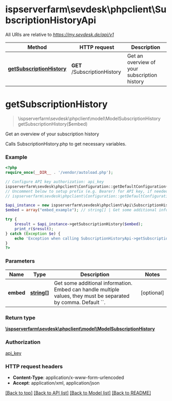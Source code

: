 # ispserverfarm\sevdesk\phpclient\SubscriptionHistoryApi

All URIs are relative to *https://my.sevdesk.de/api/v1*

Method | HTTP request | Description
------------- | ------------- | -------------
[**getSubscriptionHistory**](SubscriptionHistoryApi.md#getSubscriptionHistory) | **GET** /SubscriptionHistory | Get an overview of your subscription history


# **getSubscriptionHistory**
> \ispserverfarm\sevdesk\phpclient\model\ModelSubscriptionHistory getSubscriptionHistory($embed)

Get an overview of your subscription history

Calls SubscriptionHistory.php to get necessary variables.

### Example
```php
<?php
require_once(__DIR__ . '/vendor/autoload.php');

// Configure API key authorization: api_key
ispserverfarm\sevdesk\phpclient\Configuration::getDefaultConfiguration()->setApiKey('token', 'YOUR_API_KEY');
// Uncomment below to setup prefix (e.g. Bearer) for API key, if needed
// ispserverfarm\sevdesk\phpclient\Configuration::getDefaultConfiguration()->setApiKeyPrefix('token', 'Bearer');

$api_instance = new ispserverfarm\sevdesk\phpclient\Api\SubscriptionHistoryApi();
$embed = array("embed_example"); // string[] | Get some additional information. Embed can handle multiple values, they must be separated by comma. Default ``.

try {
    $result = $api_instance->getSubscriptionHistory($embed);
    print_r($result);
} catch (Exception $e) {
    echo 'Exception when calling SubscriptionHistoryApi->getSubscriptionHistory: ', $e->getMessage(), PHP_EOL;
}
?>
```

### Parameters

Name | Type | Description  | Notes
------------- | ------------- | ------------- | -------------
 **embed** | [**string[]**](../Model/string.md)| Get some additional information. Embed can handle multiple values, they must be separated by comma. Default &#x60;&#x60;. | [optional]

### Return type

[**\ispserverfarm\sevdesk\phpclient\model\ModelSubscriptionHistory**](../Model/ModelSubscriptionHistory.md)

### Authorization

[api_key](../../README.md#api_key)

### HTTP request headers

 - **Content-Type**: application/x-www-form-urlencoded
 - **Accept**: application/xml, application/json

[[Back to top]](#) [[Back to API list]](../../README.md#documentation-for-api-endpoints) [[Back to Model list]](../../README.md#documentation-for-models) [[Back to README]](../../README.md)

